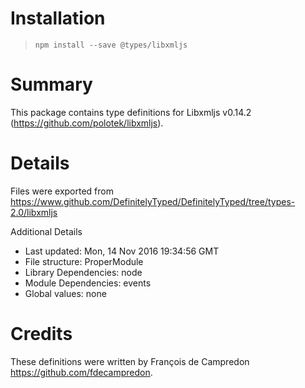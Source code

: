 # Installation
> `npm install --save @types/libxmljs`

# Summary
This package contains type definitions for Libxmljs v0.14.2 (https://github.com/polotek/libxmljs).

# Details
Files were exported from https://www.github.com/DefinitelyTyped/DefinitelyTyped/tree/types-2.0/libxmljs

Additional Details
 * Last updated: Mon, 14 Nov 2016 19:34:56 GMT
 * File structure: ProperModule
 * Library Dependencies: node
 * Module Dependencies: events
 * Global values: none

# Credits
These definitions were written by François de Campredon <https://github.com/fdecampredon>.
